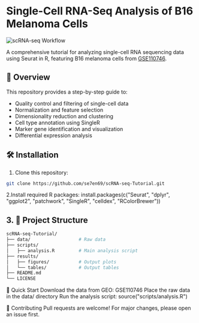 # Single-Cell RNA-Seq Analysis of B16 Melanoma Cells

![scRNA-seq Workflow](https://github.com/yourusername/scRNA-seq-B16-Melanoma-Tutorial/raw/main/images/workflow.png)

A comprehensive tutorial for analyzing single-cell RNA sequencing data using Seurat in R, featuring B16 melanoma cells from [GSE110746](https://www.ncbi.nlm.nih.gov/geo/query/acc.cgi?acc=GSE110746).

## 📌 Overview

This repository provides a step-by-step guide to:
- Quality control and filtering of single-cell data
- Normalization and feature selection
- Dimensionality reduction and clustering
- Cell type annotation using SingleR
- Marker gene identification and visualization
- Differential expression analysis

## 🛠️ Installation

1. Clone this repository:
```bash
git clone https://github.com/se7en69/scRNA-seq-Tutorial.git
```

2.Install required R packages:
install.packages(c("Seurat", "dplyr", "ggplot2", "patchwork", "SingleR", "celldex", "RColorBrewer"))

## 3. 📂 Project Structure
```bash
scRNA-seq-Tutorial/
├── data/                  # Raw data 
├── scripts/
│   ├── analysis.R         # Main analysis script
├── results/
│   ├── figures/           # Output plots
│   └── tables/            # Output tables
├── README.md
└── LICENSE
```

🚀 Quick Start
Download the data from GEO: GSE110746
Place the raw data in the data/ directory
Run the analysis script:
source("scripts/analysis.R")

🤝 Contributing
Pull requests are welcome! For major changes, please open an issue first.
